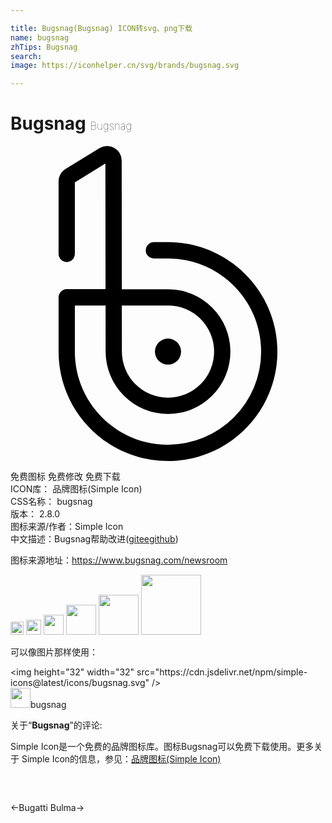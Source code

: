 ```yaml
---

title: Bugsnag(Bugsnag) ICON转svg、png下载
name: bugsnag
zhTips: Bugsnag
search: 
image: https://iconhelper.cn/svg/brands/bugsnag.svg

---
```


# Bugsnag  <small style="font-size: 60%;font-weight: 100">Bugsnag</small>

<div id="svg" class="svg-wrap">
<svg role="img" xmlns="http://www.w3.org/2000/svg" viewBox="0 0 24 24"><title>Bugsnag icon</title><path d="M12 24c-4.596 0-8.336-3.74-8.336-8.336v-4.135a.62.62 0 01.62-.62h2.957L7.23 1.337 4.903 2.77v5.45a.62.62 0 01-1.24 0V2.7c0-.384.204-.749.53-.95L6.773.166a1.114 1.114 0 011.699.949l.01 9.796h3.52a4.759 4.759 0 014.753 4.754 4.759 4.759 0 01-4.753 4.753 4.759 4.759 0 01-4.754-4.753l-.003-3.515H4.903v3.515c0 3.912 3.183 7.097 7.097 7.097a7.104 7.104 0 007.097-7.097c0-3.915-3.184-7.098-7.097-7.098h-1.076a.62.62 0 010-1.24H12c4.596 0 8.336 3.74 8.336 8.336S16.596 24 12 24zM8.482 12.15l.004 3.514A3.518 3.518 0 0012 19.178a3.518 3.518 0 003.514-3.514A3.518 3.518 0 0012 12.149zm4.513 3.514a.995.995 0 01-.995.994.995.995 0 01-.995-.994.995.995 0 01.995-.995.995.995 0 01.995.995Z"/></svg>
</div>
<detail full-name='bugsnag'></detail>

<div class="detail-page">
<p>
<span><span class="badge-success badge">免费图标</span> <span class="badge-success badge">免费修改</span>  <span class="badge-success badge">免费下载</span> </span>
<br/>
<span>
ICON库：
<span class="badge-secondary badge">品牌图标(Simple Icon)</span> 
</span>
<br/>
<span>
CSS名称：
<span class="badge-secondary badge">bugsnag</span> 
</span>

<br/>
<span>
版本：
<span class="badge-secondary badge">2.8.0</span> 
</span>
<br/>
<span>图标来源/作者：<span class="badge-light badge">Simple Icon</span></span> 
<br/>
<span class="zh-detail">中文描述：<span class="badge-primary badge">Bugsnag</span><span class="help-link"><span>帮助改进</span>(<a href="https://gitee.com/liuwave/icon-helper/edit/master/json/brands/bugsnag.json" target="_blank" rel="noopener noreferrer">gitee</a><a href="https://github.com/liuwave/icon-helper/edit/master/json/brands/bugsnag.json" target="_blank" rel="noopener noreferrer">github</a></span>)</span><br/>
</p>
</div><div class="description description alert alert-light"><p>图标来源地址：<a href="https://www.bugsnag.com/newsroom" target="_blank" rel="noopener noreferrer">https://www.bugsnag.com/newsroom</a></p></div>
<div class="alert alert-dark">
<img height="21" width="21" src="https://cdn.jsdelivr.net/npm/simple-icons@latest/icons/bugsnag.svg" />
<img height="24" width="24" src="https://cdn.jsdelivr.net/npm/simple-icons@latest/icons/bugsnag.svg" />
<img height="32" width="32" src="https://cdn.jsdelivr.net/npm/simple-icons@latest/icons/bugsnag.svg" />
<img height="48" width="48" src="https://cdn.jsdelivr.net/npm/simple-icons@latest/icons/bugsnag.svg" />
<img height="64" width="64" src="https://cdn.jsdelivr.net/npm/simple-icons@latest/icons/bugsnag.svg" />
<img height="96" width="96" src="https://cdn.jsdelivr.net/npm/simple-icons@latest/icons/bugsnag.svg" />

</div>
<div>
  <p>可以像图片那样使用：    
  </p>
  <div class="alert alert-primary" style="font-size: 14px">
    &lt;img height="32" width="32" src="https://cdn.jsdelivr.net/npm/simple-icons@latest/icons/bugsnag.svg" /&gt;
    <copy-btn content='<img height="32" width="32" src="https://cdn.jsdelivr.net/npm/simple-icons@latest/icons/bugsnag.svg" />'></copy-btn>
  </div>
  <div class="alert alert-secondary">
    <img height="32" width="32" src="https://cdn.jsdelivr.net/npm/simple-icons@latest/icons/bugsnag.svg" />bugsnag
    <copy-btn content="bugsnag" btn-title="复制图标名称"></copy-btn>
  </div>
</div>
<div class="icon-detail__container">
<p>关于“<b>Bugsnag</b>”的评论:</p>
</div>
<Vssue title="关于“Bugsnag”的评论" />
<div><p>Simple Icon是一个免费的品牌图标库。图标Bugsnag可以免费下载使用。更多关于  Simple Icon的信息，参见：<a target="_blank" href="https://iconhelper.cn/brands.html">品牌图标(Simple Icon)</a>
</p></div>


<div style="padding:2rem 0 " class="page-nav"><p class="inner"><span class="prev">←<router-link to="/icon/bugatti.html">Bugatti</router-link></span> <span class="next"><router-link to="/icon/bulma.html">Bulma</router-link>→</span></p></div>
